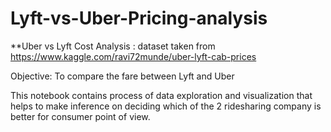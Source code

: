 # Lyft-vs-Uber-Pricing-analysis

**Uber vs Lyft Cost Analysis : dataset taken from https://www.kaggle.com/ravi72munde/uber-lyft-cab-prices

Objective: To compare the fare between Lyft and Uber

This notebook contains process of data exploration and visualization that helps to make inference on deciding which of the 2 ridesharing company is better for consumer point of view.
